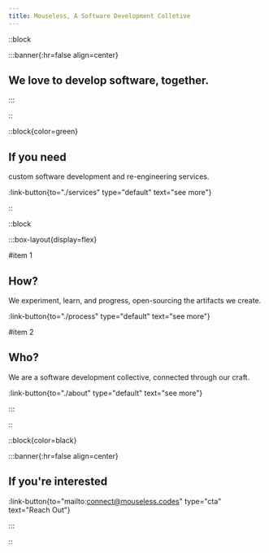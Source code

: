 ```yaml
---
title: Mouseless, A Software Development Colletive
---
```


::block

:::banner{:hr=false align=center}

## **We** love to develop software, together.

:::

::

::block{color=green}

## If you need

custom software development and re-engineering services.

:link-button{to="./services" type="default" text="see more"}

::

::block

:::box-layout{display=flex}

#item 1

## How?

We experiment, learn, and progress, open-sourcing the artifacts we create.

:link-button{to="./process" type="default" text="see more"}

#item 2

## Who?

We are a software development collective, connected through our craft.

:link-button{to="./about" type="default" text="see more"}

:::

::

::block{color=black}

:::banner{:hr=false align=center}

## If you're interested

:link-button{to="mailto:connect@mouseless.codes" type="cta" text="Reach Out"}

:::

::
